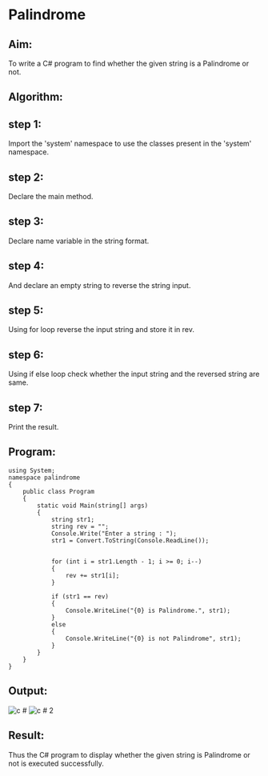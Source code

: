 # Palindrome


## Aim:
To write a C# program to find whether the given string is a Palindrome or not.
## Algorithm:

## step 1:
Import the 'system' namespace to use the classes present in the 'system' namespace.

## step 2:
Declare the main method.

## step 3:
Declare name variable in the string format.

## step 4:
And declare an empty string to reverse the string input.

## step 5:
Using for loop reverse the input string and store it in rev.

## step 6:
Using if else loop check whether the input string and the reversed string are same.

## step 7:
Print the result.
## Program:
```
using System;
namespace palindrome
{
    public class Program
    {
        static void Main(string[] args)
        {
            string str1;
            string rev = "";
            Console.Write("Enter a string : ");
            str1 = Convert.ToString(Console.ReadLine());


            for (int i = str1.Length - 1; i >= 0; i--)
            {
                rev += str1[i];
            }

            if (str1 == rev)
            {
                Console.WriteLine("{0} is Palindrome.", str1);
            }
            else
            {
                Console.WriteLine("{0} is not Palindrome", str1);
            }
        }
    }
}
```

## Output:
![c #](https://user-images.githubusercontent.com/94747031/225877616-ce91a19b-6b39-48e0-8866-a48f777acb75.png)
![c # 2](https://user-images.githubusercontent.com/94747031/225877651-5e48a104-55fd-4ef2-8e46-fe8644460fdb.png)

## Result:
Thus the C# program to display whether the given string is Palindrome or not is executed successfully.
